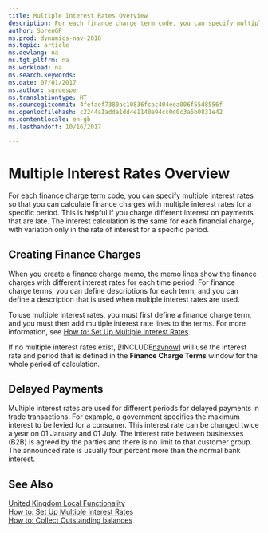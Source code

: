 ```yaml
---
title: Multiple Interest Rates Overview
description: For each finance charge term code, you can specify multiple interest rates so that you can calculate finance charges with multiple interest rates for a specific period. This is helpful if you charge different interest on payments that are late. The interest calculation is the same for each financial charge, with variation only in the rate of interest for a specific period.
author: SorenGP
ms.prod: dynamics-nav-2018
ms.topic: article
ms.devlang: na
ms.tgt_pltfrm: na
ms.workload: na
ms.search.keywords: 
ms.date: 07/01/2017
ms.author: sgroespe
ms.translationtype: HT
ms.sourcegitcommit: 4fefaef7380ac10836fcac404eea006f55d8556f
ms.openlocfilehash: c2244a1adda1dd4e1140e94cc0d0c3a6b0831e42
ms.contentlocale: en-gb
ms.lasthandoff: 10/16/2017

---
```

# <a name="multiple-interest-rates-overview"></a>Multiple Interest Rates Overview
For each finance charge term code, you can specify multiple interest rates so that you can calculate finance charges with multiple interest rates for a specific period. This is helpful if you charge different interest on payments that are late. The interest calculation is the same for each financial charge, with variation only in the rate of interest for a specific period.  

## <a name="creating-finance-charges"></a>Creating Finance Charges  
 When you create a finance charge memo, the memo lines show the finance charges with different interest rates for each time period. For finance charge terms, you can define descriptions for each term, and you can define a description that is used when multiple interest rates are used.  

 To use multiple interest rates, you must first define a finance charge term, and you must then add multiple interest rate lines to the terms. For more information, see [How to: Set Up Multiple Interest Rates](how-to-set-up-multiple-interest-rates.md).  

 If no multiple interest rates exist, [!INCLUDE[navnow](../../includes/navnow_md.md)] will use the interest rate and period that is defined in the **Finance Charge Terms** window for the whole period of calculation.  

## <a name="delayed-payments"></a>Delayed Payments  
 Multiple interest rates are used for different periods for delayed payments in trade transactions. For example, a government specifies the maximum interest to be levied for a consumer. This interest rate can be changed twice a year on 01 January and 01 July. The interest rate between businesses (B2B) is agreed by the parties and there is no limit to that customer group. The announced rate is usually four percent more than the normal bank interest.  

## <a name="see-also"></a>See Also  
[United Kingdom Local Functionality](united-kingdom-local-functionality.md)  
 [How to: Set Up Multiple Interest Rates](how-to-set-up-multiple-interest-rates.md)   
 [How to: Collect Outstanding balances](../../receivables-collect-outstanding-balances.md)

